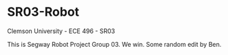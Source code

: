 SR03-Robot
==============

Clemson University - ECE 496 - SR03

This is Segway Robot Project Group 03.  We win.
Some random edit by Ben.
